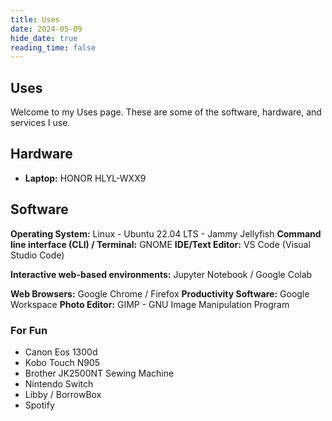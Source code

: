 ```yaml
---
title: Uses
date: 2024-05-09
hide_date: true
reading_time: false
---
```

## Uses
Welcome to my Uses page. These are some of the software, hardware, and services I use.

<!-- Make sure to check out [uses.tech](https://uses.tech/) for a list of everyone's Uses pages! -->

## Hardware
- **Laptop:** HONOR HLYL-WXX9
<!-- - **Computer:** Desktop
- **Monitor**  -->

## Software 
**Operating System:** Linux - Ubuntu 22.04 LTS - Jammy Jellyfish
**Command line interface (CLI) / Terminal:** GNOME
**IDE/Text Editor:** VS Code (Visual Studio Code)

**Interactive web-based environments:** Jupyter Notebook / Google Colab

**Web Browsers:** Google Chrome / Firefox
**Productivity Software:** Google Workspace
**Photo Editor:** GIMP - GNU Image Manipulation Program

### For Fun
- Canon Eos 1300d
- Kobo Touch N905
- Brother JK2500NT Sewing Machine
- Nintendo Switch
- Libby / BorrowBox
- Spotify